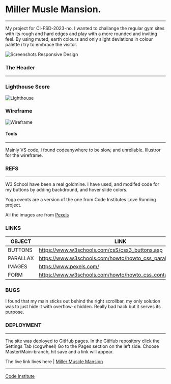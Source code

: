 # Miller Musle Mansion.
--------------------------------------------------------------------------------
My project for CI-FSD-2023-no. 
I wanted to challange the regular gym sites with its rough and hard edges and play with a more rounded and inviting feel. By using muted, earth colours and only slight deviations in colour palette i try to embrace the visitor. 

![Screenshots Responsive Design](/ci2023dfs-p1-site-main/assets/images/Wireframe.png "Screenshots Responsive Design")

### The Header
--------------------------------------------------------------------------------

### Lighthouse Score

![Lighthouse](/ci2023dfs-p1-site-main/assets/images/lighthouse.png.png "Lighthouse Scores")



### Wireframe 
![Wireframe](/ci2023dfs-p1-site-main/images/Wireframe.png "Wireframe")

#### Tools
--------------------------------------------------------------------------------
Mainly VS code, i found codeanywhere to be slow, and unreliable.
Illustror for the wireframe. 

### REFS
--------------------------------------------------------------------------------
W3 School have been a real goldmine. 
I have used, and modifed code for my buttons by adding backdround, and hover slide colors. 

Yoga events are a version of the one from Code Institutes Love Running project. 

All the images are from  [Pexels](https://www.pexels.com) 

### LINKS 

| OBJECT | LINK |
| ------ | ------ |
| BUTTONS | <https://www.w3schools.com/csS/css3_buttons.asp> |
| PARALLAX | <https://www.w3schools.com/howto/howto_css_parallax.asp> |
| IMAGES | https://www.pexels.com/ |
| FORM | <https://www.w3schools.com/howto/howto_css_contact_section.asp> |

### BUGS 
I found that my main sticks out behind the right scrollbar, my only solution was to just hide it with overflow-x hidden. Really bad hack but it serves its purpose.  

### DEPLOYMENT
--------------------------------------------------------------------------------
The site was deployed to GitHub pages. 
In the GitHub repository click the Settings Tab (cogwheel)
Go to the Pages section on the left side. 
Choose Master/Main-branch, hit save and a link will appear. 

The live link lives here | [Miller Muscle Mansion](https://zakenaio.github.io/ci2023dfs-p1-site-main/)

--------------------------------------------------------------------------------
[Code Institute](https://codeinstiture.net)
